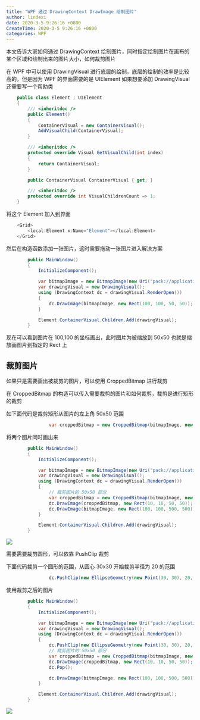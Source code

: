 ```yaml
---
title: "WPF 通过 DrawingContext DrawImage 绘制图片"
author: lindexi
date: 2020-3-5 9:26:16 +0800
CreateTime: 2020-3-5 9:26:16 +0800
categories: WPF
---
```


本文告诉大家如何通过 DrawingContext 绘制图片，同时指定绘制图片在画布的某个区域和绘制出来的图片大小，如何裁剪图片

<!--more-->


<!-- csdn -->

在 WPF 中可以使用 DrawingVisual 进行底层的绘制，底层的绘制的效率是比较高的，但是因为 WPF 的界面需要的是 UIElement 如果想要添加 DrawingVisual 还需要写一个帮助类

```csharp
    public class Element : UIElement
    {
        /// <inheritdoc />
        public Element()
        {
            ContainerVisual = new ContainerVisual();
            AddVisualChild(ContainerVisual);
        }

        /// <inheritdoc />
        protected override Visual GetVisualChild(int index)
        {
            return ContainerVisual;
        }

        public ContainerVisual ContainerVisual { get; }

        /// <inheritdoc />
        protected override int VisualChildrenCount => 1;
    }

```

将这个 Element 加入到界面

```csharp
    <Grid>
        <local:Element x:Name="Element"></local:Element>
    </Grid>
```

然后在构造函数添加一张图片，这时需要拖动一张图片进入解决方案

```csharp
        public MainWindow()
        {
            InitializeComponent();

            var bitmapImage = new BitmapImage(new Uri("pack://application:,,,/1.jpg"));
            var drawingVisual = new DrawingVisual();
            using (DrawingContext dc = drawingVisual.RenderOpen())
            {
                dc.DrawImage(bitmapImage, new Rect(100, 100, 50, 50));
            }

            Element.ContainerVisual.Children.Add(drawingVisual);
        }
```

现在可以看到图片在 100,100 的坐标画出，此时图片为被缩放到 50x50 也就是缩放画图片到指定的 Rect 上

## 裁剪图片

如果只是需要画出被裁剪的图片，可以使用 CroppedBitmap 进行裁剪

在 CroppedBitmap 的构造可以传入需要裁剪的图片和如何裁剪，裁剪是进行矩形的裁剪

如下面代码是裁剪矩形从图片的左上角 50x50 范围

```csharp
                var croppedBitmap = new CroppedBitmap(bitmapImage, new Int32Rect(0, 0, 50, 50));

```

将两个图片同时画出来

```csharp
        public MainWindow()
        {
            InitializeComponent();

            var bitmapImage = new BitmapImage(new Uri("pack://application:,,,/1.jpg"));
            var drawingVisual = new DrawingVisual();
            using (DrawingContext dc = drawingVisual.RenderOpen())
            {
                // 裁剪图片的 50x50 部分
                var croppedBitmap = new CroppedBitmap(bitmapImage, new Int32Rect(0, 0, 50, 50));
                dc.DrawImage(croppedBitmap, new Rect(10, 10, 50, 50));
                dc.DrawImage(bitmapImage, new Rect(100, 100, 500, 500));
            }

            Element.ContainerVisual.Children.Add(drawingVisual);
        }
```

<!-- ![](image/WPF 通过 DrawingContext DrawImage 绘制图片/WPF 通过 DrawingContext DrawImage 绘制图片0.png) -->

![](http://image.acmx.xyz/lindexi%2F2018112616324815)

需要需要裁剪圆形，可以依靠 PushClip 裁剪

下面代码裁剪一个圆形的范围，从圆心 30x30 开始裁剪半径为 20 的范围

```csharp
                dc.PushClip(new EllipseGeometry(new Point(30, 30), 20, 20));
```

使用裁剪之后的图片

```csharp
        public MainWindow()
        {
            InitializeComponent();

            var bitmapImage = new BitmapImage(new Uri("pack://application:,,,/1.jpg"));
            var drawingVisual = new DrawingVisual();
            using (DrawingContext dc = drawingVisual.RenderOpen())
            {
                dc.PushClip(new EllipseGeometry(new Point(30, 30), 20, 20));
                // 裁剪图片的 50x50 部分
                var croppedBitmap = new CroppedBitmap(bitmapImage, new Int32Rect(0, 0, 50, 50));
                dc.DrawImage(croppedBitmap, new Rect(10, 10, 50, 50));
                dc.Pop();

                dc.DrawImage(bitmapImage, new Rect(100, 100, 500, 500));
            }

            Element.ContainerVisual.Children.Add(drawingVisual);
        }
```

<!-- ![](image/WPF 通过 DrawingContext DrawImage 绘制图片/WPF 通过 DrawingContext DrawImage 绘制图片1.png) -->

![](http://image.acmx.xyz/lindexi%2F2018112616108315)

